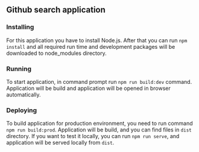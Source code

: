 ## Github search application

### Installing

For this application you have to install Node.js.
After that you can run `npm install` and all required run time and development packages will be downloaded to node_modules directory.

### Running

To start application, in command prompt run `npm run build:dev` command. Application will be build and application will be opened in browser automatically.

### Deploying

To build application for production environment, you need to run command `npm run build:prod`. 
Application will be build, and you can find files in `dist` directory.
If you want to test it locally, you can run `npm run serve`, and application will be served locally from `dist`.